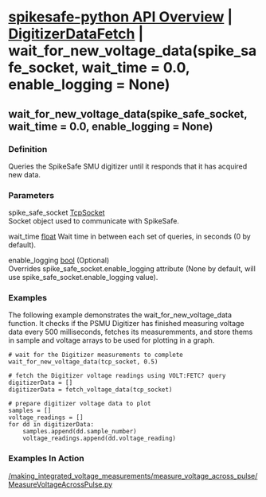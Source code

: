 # [spikesafe-python API Overview](/spikesafe_python_lib_docs/README.md) | [DigitizerDataFetch](/spikesafe_python_lib_docs/DigitizerDataFetch/README.md) | wait_for_new_voltage_data(spike_safe_socket, wait_time = 0.0, enable_logging = None)

## wait_for_new_voltage_data(spike_safe_socket, wait_time = 0.0, enable_logging = None)

### Definition
Queries the SpikeSafe SMU digitizer until it responds that it has acquired new data.

### Parameters
spike_safe_socket [TcpSocket](/spikesafe_python_lib_docs/TcpSocket/README.md)  
Socket object used to communicate with SpikeSafe.

wait_time [float](https://docs.python.org/3/library/functions.html#float)
Wait time in between each set of queries, in seconds (0 by default).

enable_logging [bool](https://docs.python.org/3/library/stdtypes.html#boolean-values) (Optional)  
Overrides spike_safe_socket.enable_logging attribute (None by default, will use spike_safe_socket.enable_logging value).

### Examples
The following example demonstrates the wait_for_new_voltage_data function. It checks if the PSMU Digitizer has finished measuring voltage data every 500 milliseconds, fetches its measuremments, and store thems in sample and voltage arrays to be used for plotting in a graph.
```
# wait for the Digitizer measurements to complete 
wait_for_new_voltage_data(tcp_socket, 0.5)

# fetch the Digitizer voltage readings using VOLT:FETC? query
digitizerData = []
digitizerData = fetch_voltage_data(tcp_socket)

# prepare digitizer voltage data to plot
samples = []
voltage_readings = []
for dd in digitizerData:
    samples.append(dd.sample_number)
    voltage_readings.append(dd.voltage_reading)
```

### Examples In Action
[/making_integrated_voltage_measurements/measure_voltage_across_pulse/MeasureVoltageAcrossPulse.py](/making_integrated_voltage_measurements/measure_voltage_across_pulse/MeasureVoltageAcrossPulse.py)